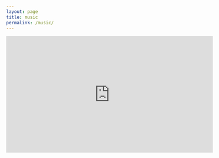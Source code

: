 ```yaml
---
layout: page
title: music
permalink: /music/
---
```


<iframe width="560" height="315" src="https://www.youtube.com/embed/k1eReRlALOk?rel=0" frameborder="0" allow="autoplay; encrypted-media" allowfullscreen></iframe>
